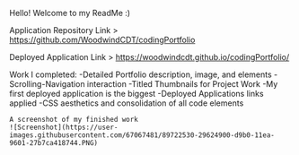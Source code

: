 Hello! Welcome to my ReadMe :)

Application Repository Link > https://github.com/WoodwindCDT/codingPortfolio

Deployed Application Link > https://woodwindcdt.github.io/codingPortfolio/

Work I completed:
    -Detailed Portfolio description, image, and elements
    -Scrolling-Navigation interaction
    -Titled Thumbnails for Project Work
    -My first deployed application is the biggest
    -Deployed Applications links applied
    -CSS aesthetics and consolidation of all code elements

    A screenshot of my finished work
    ![Screenshot](https://user-images.githubusercontent.com/67067481/89722530-29624900-d9b0-11ea-9601-27b7ca418744.PNG)
